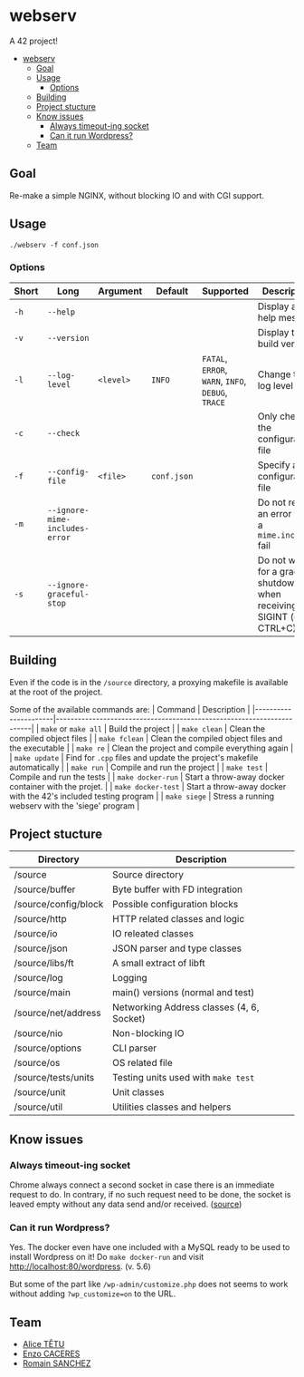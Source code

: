 # webserv

A 42 project!

- [webserv](#webserv)
	- [Goal](#goal)
	- [Usage](#usage)
		- [Options](#options)
	- [Building](#building)
	- [Project stucture](#project-stucture)
	- [Know issues](#know-issues)
		- [Always timeout-ing socket](#always-timeout-ing-socket)
		- [Can it run Wordpress?](#can-it-run-wordpress)
	- [Team](#team)

## Goal

Re-make a simple NGINX, without blocking IO and with CGI support.

## Usage

```
./webserv -f conf.json
```

### Options

| Short | Long                           | Argument  | Default     | Supported                                          | Description                                                              |
|-------|--------------------------------|-----------|-------------|----------------------------------------------------|--------------------------------------------------------------------------|
| `-h`  | `--help`                       |           |             |                                                    | Display an help message                                                  |
| `-v`  | `--version`                    |           |             |                                                    | Display the build version                                                |
| `-l`  | `--log-level`                  | `<level>` | `INFO`      | `FATAL`, `ERROR`, `WARN`, `INFO`, `DEBUG`, `TRACE` | Change the log level                                                     |
| `-c`  | `--check`                      |           |             |                                                    | Only check the configuration file                                        |
| `-f`  | `--config-file`                | `<file>`  | `conf.json` |                                                    | Specify a configuration file                                             |
| `-m`  | `--ignore-mime-includes-error` |           |             |                                                    | Do not report an error when a `mime.includes` fail                       |
| `-s`  | `--ignore-graceful-stop`       |           |             |                                                    | Do not wait for a graceful shutdown when receiving an SIGINT (or CTRL+C) |

## Building

Even if the code is in the `/source` directory, a proxying makefile is available at the root of the project.

Some of the available commands are:
| Command              | Description                                                           |
|----------------------|-----------------------------------------------------------------------|
| `make` or `make all` | Build the project                                                     |
| `make clean`         | Clean the compiled object files                                       |
| `make fclean`        | Clean the compiled object files and the executable                    |
| `make re`            | Clean the project and compile everything again                        |
| `make update`        | Find for `.cpp` files and update the project's makefile automatically |
| `make run`           | Compile and run the project                                           |
| `make test`          | Compile and run the tests                                             |
| `make docker-run`    | Start a throw-away docker container with the projet.                  |
| `make docker-test`   | Start a throw-away docker with the 42's included testing program      |
| `make siege`         | Stress a running webserv with the 'siege' program                     |

## Project stucture

| Directory            | Description                               |
|----------------------|-------------------------------------------|
| /source              | Source directory                          |
| /source/buffer       | Byte buffer with FD integration           |
| /source/config/block | Possible configuration blocks             |
| /source/http         | HTTP related classes and logic            |
| /source/io           | IO releated classes                       |
| /source/json         | JSON parser and type classes              |
| /source/libs/ft      | A small extract of libft                  |
| /source/log          | Logging                                   |
| /source/main         | main() versions (normal and test)         |
| /source/net/address  | Networking Address classes (4, 6, Socket) |
| /source/nio          | Non-blocking IO                           |
| /source/options      | CLI parser                                |
| /source/os           | OS related file                           |
| /source/tests/units  | Testing units used with `make test`       |
| /source/unit         | Unit classes                              |
| /source/util         | Utilities classes and helpers             |

## Know issues

### Always timeout-ing socket

Chrome always connect a second socket in case there is an immediate request to do. In contrary, if no such request need to be done, the socket is leaved empty without any data send and/or received. ([source](https://stackoverflow.com/a/5734486/7292958))

### Can it run Wordpress?

Yes. The docker even have one included with a MySQL ready to be used to install Wordpress on it! Do `make docker-run` and visit [http://localhost:80/wordpress](http://localhost/wordpress). (v. 5.6)

But some of the part like `/wp-admin/customize.php` does not seems to work without adding `?wp_customize=on` to the URL.

## Team

- [Alice TÊTU](https://profile.intra.42.fr/users/atetu)
- [Enzo CACERES](https://profile.intra.42.fr/users/ecaceres)
- [Romain SANCHEZ](https://profile.intra.42.fr/users/rosanche)